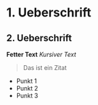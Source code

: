 # 1. Ueberschrift
## 2. Ueberschrift
**Fetter Text**
*Kursiver Text*
> Das ist ein Zitat
* Punkt 1
* Punkt 2
* Punkt 3


